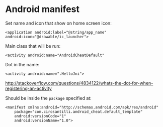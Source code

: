 # Android manifest

Set name and icon that show on home screen icon:

    <application android:label="@string/app_name" android:icon="@drawable/ic_launcher">

Main class that will be run:

    <activity android:name="AndroidCheatDefault"

Dot in the name:

    <activity android:name=".HelloJni">

<http://stackoverflow.com/questions/4834122/whats-the-dot-for-when-registering-an-activity>

Should be inside the `package` specified at:

    <manifest xmlns:android="http://schemas.android.com/apk/res/android"
        package="com.cirosantilli.android_cheat.default_template"
        android:versionCode="1"
        android:versionName="1.0">
